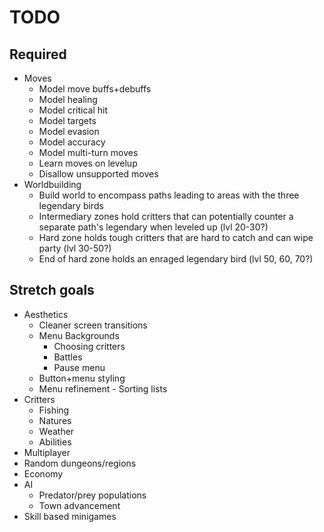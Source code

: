 # TODO

## Required

* Moves
  * Model move buffs+debuffs
  * Model healing
  * Model critical hit
  * Model targets
  * Model evasion
  * Model accuracy
  * Model multi-turn moves
  * Learn moves on levelup
  * Disallow unsupported moves
* Worldbuilding
  * Build world to encompass paths leading to areas with the three legendary birds
  * Intermediary zones hold critters that can potentially counter a separate path's legendary when leveled up (lvl 20-30?)
  * Hard zone holds tough critters that are hard to catch and can wipe party (lvl 30-50?)
  * End of hard zone holds an enraged legendary bird (lvl 50, 60, 70?)

## Stretch goals

* Aesthetics
  * Cleaner screen transitions
  * Menu Backgrounds
    * Choosing critters
    * Battles
    * Pause menu
  * Button+menu styling
  * Menu refinement - Sorting lists
* Critters
  * Fishing
  * Natures
  * Weather
  * Abilities
* Multiplayer
* Random dungeons/regions
* Economy
* AI
  * Predator/prey populations
  * Town advancement
* Skill based minigames